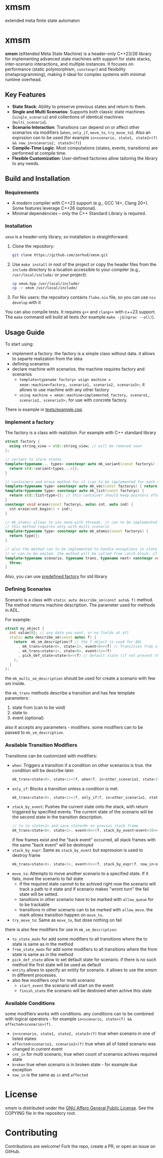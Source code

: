 # xmsm
extended meta finite state automaton

# xmsm

**xmsm** (eXtended Meta State Machine) is a header-only C++23/26 library for implementing advanced state machines with support for state stacks, inter-scenario interactions, and multiple instances. It focuses on performance (static polymorphism, `constexpr`) and flexibility (metaprogramming), making it ideal for complex systems with minimal runtime overhead.

## Key Features
- **State Stack**: Ability to preserve previous states and return to them.
- **Single and Multi Scenarios**: Supports both classic state machines (`single_scenario`) and collections of identical machines (`multi_scenario`).
- **Scenario Interaction**: Transitions can depend on or affect other scenarios via modifiers (`when`, `only_if`, `move_to`, `try_move_to`). Also an exprssion can to be used (for example `in<scenario, state1, state2>(f) && now_in<scenario2, state3>(f)`)
- **Compile-Time Logic**: Most computations (states, events, transitions) are performed at compile time.
- **Flexible Customization**: User-defined factories allow tailoring the library to any needs.

## Build and Installation

### Requirements
- A modern compiler with C++23 support (e.g., GCC 14+, Clang 20+). Some features leverage C++26 (optional).
- Minimal dependencies – only the C++ Standard Library is required.

### Installation
`xmsm` is a header-only library, so installation is straightforward:
1. Clone the repository:
   ```bash
   git clone https://github.com/zerhud/xmsm.git
   ```
1. Use `make install` in root of the project or copy the header files from the `include` directory to a location accessible to your compiler (e.g., `/usr/local/include/` or your project):
   ```bash
   cp xmsm.hpp /usr/local/include/
   cp -r xmsm /usr/local/include/
   ```
1. For Nix users: the repository contains `flake.nix` file, so you can use `nix develop` with it

You can also compile tests. It requires `g++` and `clang++` with c++23 support. The `make` command will build all tests (for example `make -j$(nproc --all)`).

## Usage Guide
To start using:
- implement a factory. the factory is a simple class without data. it allows to separte realization from the idea
- defining scenarios
- declare machine with scenarios. the machine requires factory and scenarios
  - `template<typename factory> usign machine = xmsm::machine<factory, scenario1, scenario2, scenario3>;` it allows to use machine with any other factory
  - `using machine = xmsm::machine<implemented_factory, scenaro1, scenario2, scenario3>;` for use with concrete factory.
 
There is example in [tests/example.cpp](tests/example.cpp)

### Implement a factory  
The factory is a class with realiztion. For example with C++ standard library

```c++
struct factory {
  using string_view = std::string_view; // will be removed soon
};

// variant to store states
template<typename... types> constexpr auto mk_variant(const factory&) {
  return std::variant<types...>{};
}

// containers and erase method for it (can to be implemented for each container separately)
template<typename type> constexpr auto mk_vec(const factory&) { return std::vector<type>{}; }
template<typename type> constexpr auto mk_list(const factory&) {
  return std::list<type>{}; // this container should keep pointers after deletion
}
constexpr void erase(const factory&, auto& cnt, auto ind) {
  cnt.erase(cnt.begin() + ind);
}

// mk_atomic allows to use xmsm with threads. it can to be implemented like this if only thread will be used.
// this method requires only with multi scenario
template<typename type> constexpr auto mk_atomic(const factory&) {
  return type{};
}

// also the method can to be implemented to handle exceptions in state creation and switch events
// or can to be omited. the method will be called from catch block, if exists.
template<typename scenario, typename trans, typename next> constexpr void on_exception(const factory& f) {
  throw;
}
```

Also, you can use [predefined factory](xmsm/std_factory.hpp) for std library

### Defining Scenarios
Scenario is a class with `static auto describe_sm(const auto& f)` method. The method returns machine description. The parameter used for methods in ADL.

For example:
```c++
struct my_object {
  int value{0}; // any data you want, or no fields at all
  static auto describe_sm(const auto& f) {
    return  mk_sm_description(f // the f object is used for ADL
      , mk_trans<state<0>, state<1>, event<0>>(f) // Transition from state<0> to state<1> on event<0>
      , mk_trans<state<1>, state<0>, event<1>>(f)
      , pick_def_state<state<0>>(f) // Default state (if not present the first, e.g. state<0> will be used)
    );
  }
};
```

the `mk_multi_sm_description` should be used for create a scenario with few sm inside.

the `mk_trans` methods describe a transition and has few template parameters:
1. state from (can to be void)
2. state to
3. event (optional)

also it accepts any parameters - modifiers. some modifiers can to be passed to `mk_sm_description`.

### Available Transition Modifiers
Transitions can be customized with modifiers:

- `when`: Triggers a transition if a condition on other scenarios is true. the condition will be describe later.
   ```c++
  mk_trans<state<0>, state<1>>(f, when(f, in<other_scenario1, state<1>>(f) && now_in<other_scenario2, state<2>>(f)))
   ```
- `only_if`: Blocks a transition unless a condition is met.
   ```c++
  mk_trans<state<0>, state<1>>(f, only_if(f, in<other_scenario1, state<1>>(f)))
   ```
- `stack_by_event`: Pushes the current state onto the stack, with return triggered by specified events. The current state of the scenario will be the second state in the transition description.
   ```c++
  // to to state<1> and save state<0> on previus stack frame
  mk_trans<state<0>, state<1>, event<0>>(f, stack_by_event<event<10>>(f))
   ```
  if few frames exist and the "back event" occurred, all stack frames with the same "back event" will be destroyed
- `stack_by_expr`: Same as `stack_by_event` but expression is used to destroy frame
   ```c++
  mk_trans<state<0>, state<1>, event<0>>(f, stack_by_expr(f, now_in<other_scenario1, state<1>>(f)))
   ```
- `move_to`: Attempts to move another scenario to a specified state. If it fails, move the scenario to fail state
  - if the required state cannot to be achived right now the scenario will track a path to it state and if scenario makes "wront turn" the fail state will be setted.
  - tansitions in other scenario have to be marked with `allow_queue` for to be trackable
  - transitions in other scenario can to be marked with `allow_move`. the mark allows transition happen on `move_to`.
- `try_move_to`: Same as `move_to`, but dose nothing on fail

there is also few modifiers for use in `mk_sm_description`:
- `to_state_mods` for add some modifiers to all transitions where the to state is same as in the method
- `from_state_mods` for add some modifiers to all transitions where the from state is same as in the method
- `pick_def_state` allow to set default state for scenario. if there is no such method the first state will be used as default
- `entity` allows to specify an entity for scenario. it allows to use the xmsm in different processes.
- also few modifiers onyl for multi scenario
  - `start_event` the scenario will start on the event
  - `finish_state` the scenario will be destroied when achive this state
 
### Available Conditions
some modifiers works with conditions. any conditions can to be combined with logical operators - for example `in<scenario, state>(f) && affected<scenario>(f)`.
- `in<scenario, state1, state2, state3>(f)` true when scenario in one of listed states
- `affected<scenario1, scenario2>(f)` true when all of listed scenario was changed in current event
- `cnt_in` for multi scenario, true when count of scenarios achives required state
- `broken` true when scenario is in broken state - for example due exception
- `now_in` is the same as `in` and `affected`

# License
xmsm is distributed under the [GNU Affero General Public License](https://www.gnu.org/licenses/). See the COPYING file in the repository root.

# Contributing
Contributions are welcome! Fork the repo, create a PR, or open an issue on GitHub.
